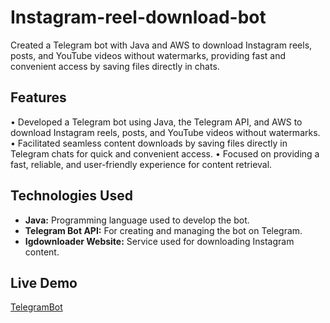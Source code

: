 # Instagram-reel-download-bot
Created a Telegram bot with Java and AWS to download Instagram reels, posts, and YouTube videos without watermarks, providing fast and convenient access by saving files directly in chats.

## Features
• Developed a Telegram bot using Java, the Telegram API, and AWS to download Instagram reels, posts, and YouTube videos without
watermarks.
• Facilitated seamless content downloads by saving files directly in Telegram chats for quick and convenient access.
• Focused on providing a fast, reliable, and user-friendly experience for content retrieval.

## Technologies Used
- **Java:** Programming language used to develop the bot.
- **Telegram Bot API:** For creating and managing the bot on Telegram.
- **Igdownloader Website:** Service used for downloading Instagram content.

## Live Demo
[TelegramBot](https://t.me/Insta_reel091_bot "Reel Download Bot")
